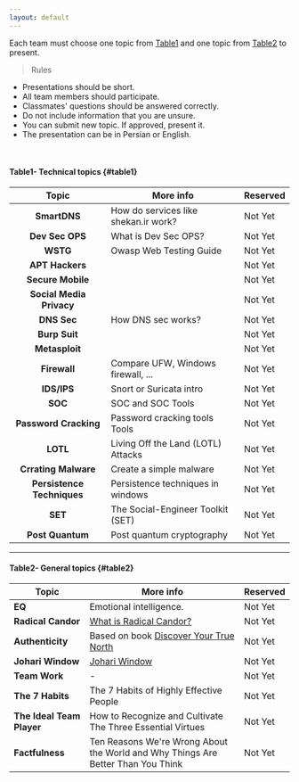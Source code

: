 ```yaml
---
layout: default
---
```


Each team must choose one topic from [Table1](#table1) and one topic from [Table2](#table2) to present.
> Rules
- Presentations should be short.
- All team members should participate.
- Classmates' questions should be answered correctly. 
- Do not include information that you are unsure.
- You can submit new topic. If approved, present it.
- The presentation can be in Persian or English.

<br>

#### Table1- Technical topics {#table1}

| Topic        | More info								        |  Reserved  |
|:------------:|------------------------------------------------|------------|
| **SmartDNS**   | How do services like shekan.ir work?| Not Yet |
| **Dev Sec OPS**   | What is Dev Sec OPS?| Not Yet |
| **WSTG**   | Owasp Web Testing Guide| Not Yet |
| **APT Hackers**   | | Not Yet |
| **Secure Mobile**   | | Not Yet |
| **Social Media Privacy**   | | Not Yet |
| **DNS Sec**   | How DNS sec works?| Not Yet |
| **Burp Suit**   | | Not Yet |
| **Metasploit**   | | Not Yet |
| **Firewall**   | Compare UFW, Windows firewall, ... | Not Yet |
| **IDS/IPS**   | Snort or Suricata intro| Not Yet |
| **SOC**   | SOC and SOC Tools| Not Yet |
| **Password Cracking**   | Password cracking tools Tools| Not Yet |
| **LOTL**   | Living Off the Land (LOTL) Attacks| Not Yet |
| **Crrating Malware**   | Create a simple malware| Not Yet |
| **Persistence Techniques**   | Persistence techniques in windows| Not Yet |
| **SET**   | The Social-Engineer Toolkit (SET)| Not Yet |
| **Post Quantum**   | Post quantum cryptography| Not Yet |




<hr>


#### Table2- General topics {#table2}

| Topic      |More info                         |  Reserved  |
|------------|----------------------------------|------------|
| **EQ**   | Emotional intelligence.| Not Yet |
| **Radical Candor**   | [What is Radical Candor?](https://www.radicalcandor.com/blog/what-is-radical-candor/)| Not Yet |
| **Authenticity**   | Based on book [Discover Your True North](https://discoveryourtruenorth.org/)| Not Yet |
| **Johari Window**   | [Johari Window](https://en.wikipedia.org/wiki/Johari_window)| Not Yet |
| **Team Work**    | -| Not Yet |
| **The 7 Habits**   | The 7 Habits of Highly Effective People| Not Yet |
| **The Ideal Team Player**   | How to Recognize and Cultivate The Three Essential Virtues| Not Yet |
| **Factfulness**   | Ten Reasons We're Wrong About the World and Why Things Are Better Than You Think| Not Yet |

